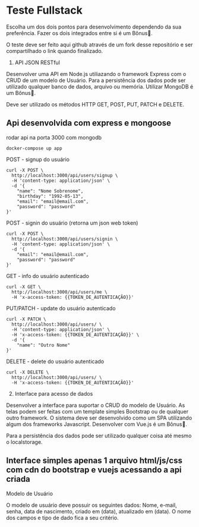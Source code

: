 # Teste Fullstack

Escolha um dos dois pontos para desenvolvimento dependendo da sua preferência. Fazer os dois integrados entre si é um Bônus🏅.

O teste deve ser feito aqui github através de um fork desse repositório e ser compartilhado o link quando finalizado.



1. API JSON RESTful

Desenvolver uma API em Node.js utiliazando o framework Express com o CRUD de um modelo de Usuário. Para a persistência dos dados pode ser utilizado qualquer banco de dados, arquivo ou memória. Utilizar MongoDB é um Bônus🏅.

Deve ser utilizado os métodos HTTP GET, POST, PUT, PATCH e DELETE.

## Api desenvolvida com express e mongoose

rodar api na porta 3000 com mongodb

```
docker-compose up app
```

POST - signup do usuário
```
curl -X POST \
  http://localhost:3000/api/users/signup \
  -H 'content-type: application/json' \
  -d '{
	"name": "Nome Sobrenome",
	"birthday": "1992-05-13",
	"email": "email@email.com",
	"password": "password"
}'
```

POST - signin do usuário (retorna um json web token)
```
curl -X POST \
  http://localhost:3000/api/users/signin \
  -H 'content-type: application/json' \
  -d '{
	"email": "email@email.com",
	"password": "password"
}'
```


GET - info do usuário autenticado
```
curl -X GET \
  http://localhost:3000/api/users/me \
  -H 'x-access-token: {{TOKEN_DE_AUTENTICAÇÃO}}'
```


PUT/PATCH - update do usuário autenticado
```
curl -X PATCH \
  http://localhost:3000/api/users/ \
  -H 'content-type: application/json' \
  -H 'x-access-token: {{TOKEN_DE_AUTENTICAÇÃO}}' \
  -d '{
	"name": "Outro Nome"
}'
```


DELETE - delete do usuário autenticado
```
curl -X DELETE \
  http://localhost:3000/api/users/ \
  -H 'x-access-token: {{TOKEN_DE_AUTENTICAÇÃO}}'
```

2. Interface para acesso de dados

Desenvolver a interface para suportar o CRUD do modelo de Usuário. As telas podem ser feitas com um template simples Bootstrap ou de qualquer outro framework. O sistema deve ser desenvolvido como um SPA utilizando algum dos frameworks Javascript. Desenvolver com Vue.js é um Bônus🏅.

Para a persistência dos dados pode ser utilizado qualquer coisa até mesmo o localstorage.

## Interface simples apenas 1 arquivo html/js/css com cdn do bootstrap e vuejs acessando a api criada


Modelo de Usuário

O modelo de usuário deve possuir os seguintes dados: Nome, e-mail, senha, data de nascimento, criado em (data), atualizado em (data). O nome dos campos e tipo de dado fica a seu critério.

